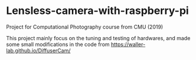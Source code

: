 # Lensless-camera-with-raspberry-pi
Project for Computational Photography course from CMU (2019)

This project mainly focus on the tuning and testing of hardwares, and made some small modifications in the code from 
https://waller-lab.github.io/DiffuserCam/
